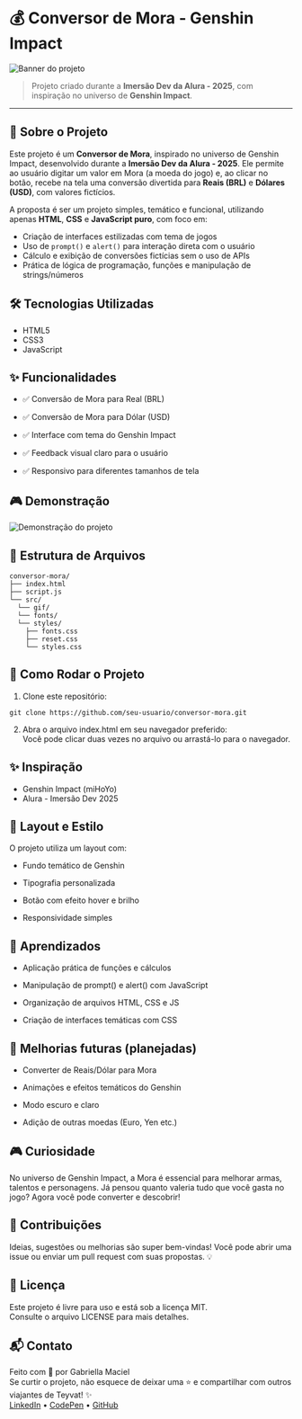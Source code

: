 # 💰 Conversor de Mora - Genshin Impact

![Banner do projeto](https://i.postimg.cc/GpCxYmvc/title.png)

> Projeto criado durante a **Imersão Dev da Alura - 2025**, com inspiração no universo de **Genshin Impact**.

---

## 📌 Sobre o Projeto

Este projeto é um **Conversor de Mora**, inspirado no universo de Genshin Impact, desenvolvido durante a **Imersão Dev da Alura - 2025**. Ele permite ao usuário digitar um valor em Mora (a moeda do jogo) e, ao clicar no botão, recebe na tela uma conversão divertida para **Reais (BRL)** e **Dólares (USD)**, com valores fictícios.

A proposta é ser um projeto simples, temático e funcional, utilizando apenas **HTML**, **CSS** e **JavaScript puro**, com foco em:

- Criação de interfaces estilizadas com tema de jogos
- Uso de `prompt()` e `alert()` para interação direta com o usuário
- Cálculo e exibição de conversões fictícias sem o uso de APIs
- Prática de lógica de programação, funções e manipulação de strings/números

## 🛠️ Tecnologias Utilizadas

- HTML5
- CSS3
- JavaScript
  
## ✨ Funcionalidades
- ✅ Conversão de Mora para Real (BRL)

- ✅ Conversão de Mora para Dólar (USD)

- ✅ Interface com tema do Genshin Impact

- ✅ Feedback visual claro para o usuário

- ✅ Responsivo para diferentes tamanhos de tela

## 🎮 Demonstração 

![Demonstração do projeto](src/gif/demonstracao.gif)

## 📂 Estrutura de Arquivos
```
conversor-mora/   
├── index.html
├── script.js
└── src/
  └── gif/
  └── fonts/
  └── styles/
    ├── fonts.css
    ├── reset.css
    └── styles.css
```
## 🚀 Como Rodar o Projeto

1. Clone este repositório:
```
git clone https://github.com/seu-usuario/conversor-mora.git
```
2. Abra o arquivo index.html em seu navegador preferido:   
Você pode clicar duas vezes no arquivo ou arrastá-lo para o navegador.

## ✨ Inspiração
- Genshin Impact (miHoYo)
- Alura - Imersão Dev 2025

## 📸 Layout e Estilo
O projeto utiliza um layout com:

- Fundo temático de Genshin

- Tipografia personalizada

- Botão com efeito hover e brilho

- Responsividade simples

## 🧠 Aprendizados
- Aplicação prática de funções e cálculos
  
- Manipulação de prompt() e alert() com JavaScript
  
- Organização de arquivos HTML, CSS e JS
  
- Criação de interfaces temáticas com CSS

 ## 📌 Melhorias futuras (planejadas)
 - Converter de Reais/Dólar para Mora

-  Animações e efeitos temáticos do Genshin

 - Modo escuro e claro

 - Adição de outras moedas (Euro, Yen etc.)

## 🎮 Curiosidade
No universo de Genshin Impact, a Mora é essencial para melhorar armas, talentos e personagens. Já pensou quanto valeria tudo que você gasta no jogo? Agora você pode converter e descobrir!

## 🤝 Contribuições
Ideias, sugestões ou melhorias são super bem-vindas!
Você pode abrir uma issue ou enviar um pull request com suas propostas. 💡

## 🪪 Licença
Este projeto é livre para uso e está sob a licença MIT.   
Consulte o arquivo LICENSE para mais detalhes.

## 📬 Contato
Feito com 💜 por Gabriella Maciel   
Se curtir o projeto, não esquece de deixar uma ⭐ e compartilhar com outros viajantes de Teyvat! ✨   
[LinkedIn](https://www.linkedin.com/in/gabriellacmaciel/) • [CodePen](https://codepen.io/GabriellaCMaciel) • [GitHub](https://github.com/GabriellaCMaciel)
